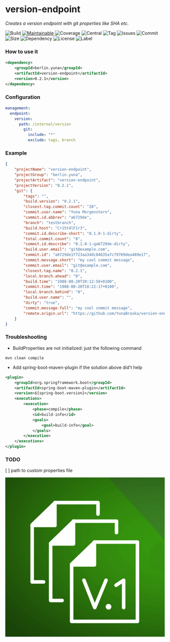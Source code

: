 # version-endpoint
*Creates a version endpoint with git properties like SHA etc.*

![Build][Build-shield] 
[![Maintainable][Maintainable-image]][Maintainable-Url]
![Coverage][Coverage-shield]
![Central][Central-shield] 
![Tag][Tag-shield]
![Issues][Issues-shield] 
![Commit][Commit-shield] 
![Size][Size-shield] 
![Dependency][Dependency-shield]
![License][License-shield]
![Label][Label-shield]

[License-Url]: https://www.apache.org/licenses/LICENSE-2.0
[Build-Status-Url]: https://travis-ci.org/YunaBraska/version-endpoint
[Build-Status-Image]: https://travis-ci.org/YunaBraska/version-endpoint.svg?branch=master
[Coverage-Url]: https://codecov.io/gh/YunaBraska/version-endpoint?branch=master
[Coverage-image]: https://img.shields.io/codecov/c/github/YunaBraska/config-metadata-generator?style=flat-square
[Maintainable-Url]: https://codeclimate.com/github/YunaBraska/config-metadata-generator/maintainability
[Maintainable-image]: https://img.shields.io/codeclimate/maintainability/YunaBraska/config-metadata-generator?style=flat-square
[Javadoc-url]: http://javadoc.io/doc/berlin.yuna/version-endpoint
[Javadoc-image]: http://javadoc.io/badge/berlin.yuna/version-endpoint.svg
[Gitter-Url]: https://gitter.im/nats-streaming-server-embedded/Lobby
[Gitter-image]: https://img.shields.io/badge/gitter-join%20chat%20%E2%86%92-brightgreen.svg

[Dependency-shield]: https://img.shields.io/librariesio/github/YunaBraska/version-endpoint?style=flat-square
[Tag-shield]: https://img.shields.io/github/v/tag/YunaBraska/version-endpoint?style=flat-square
[Central-shield]: https://img.shields.io/maven-central/v/berlin.yuna/version-endpoint?style=flat-square
[Size-shield]: https://img.shields.io/github/repo-size/YunaBraska/version-endpoint?style=flat-square
[Issues-shield]: https://img.shields.io/github/issues/YunaBraska/version-endpoint?style=flat-square
[License-shield]: https://img.shields.io/github/license/YunaBraska/version-endpoint?style=flat-square
[Commit-shield]: https://img.shields.io/github/last-commit/YunaBraska/version-endpoint?style=flat-square
[Label-shield]: https://img.shields.io/badge/Yuna-QueenInside-blueviolet?style=flat-square
[Build-shield]: https://img.shields.io/travis/YunaBraska/version-endpoint/master?style=flat-square
[Coverage-shield]: https://img.shields.io/codecov/c/github/YunaBraska/version-endpoint?style=flat-square

### How to use it
```xml
<dependency>
    <groupId>berlin.yuna</groupId>
    <artifactId>version-endpoint</artifactId>
    <version>0.2.1</version>
</dependency>
```

### Configuration
```yaml
management:
  endpoint:
    version:
      path: /internal/version
        git:
          include: "*"
          exclude: tags, branch
```

### Example
```json
{
    "projectName": "version-endpoint",
    "projectGroup": "berlin.yuna",
    "projectArtifact": "version-endpoint",
    "projectVersion": "0.2.1",
    "git": {
        "tags": "",
        "build.version": "0.2.1",
        "closest.tag.commit.count": "20",
        "commit.user.name": "Yuna Morgenstern",
        "commit.id.abbrev": "a6729de",
        "branch": "testbranch",
        "build.host": "Cr15t4lF1r3",
        "commit.id.describe-short": "0.1.0-1-dirty",
        "total.commit.count": "8",
        "commit.id.describe": "0.1.0-1-ga6729de-dirty",
        "build.user.email": "git@example.com",
        "commit.id": "a6729de1f723aa3ddc84635a7cf9769dea489e17",
        "commit.message.short": "my cool commit message",
        "commit.user.email": "git@example.com",
        "closest.tag.name": "0.2.1",
        "local.branch.ahead": "0",
        "build.time": "1988-08-20T20:12:58+0100",
        "commit.time": "1988-08-20T18:22:17+0100",
        "local.branch.behind": "0",
        "build.user.name": "",
        "dirty": "true",
        "commit.message.full": "my cool commit message",
        "remote.origin.url": "https://github.com/YunaBraska/version-endpoint.git"
    }
}
```

### Troubleshooting
* BuildProperties are not initialized: just the following command 
```shell script
mvn clean compile
```

* Add spring-boot-maven-plugin if the solution above did't help 
```xml
<plugin>
    <groupId>org.springframework.boot</groupId>
    <artifactId>spring-boot-maven-plugin</artifactId>
    <version>${spring-boot.version}</version>
    <executions>
        <execution>
            <phase>compile</phase>
            <id>build-info</id>
            <goals>
                <goal>build-info</goal>
            </goals>
        </execution>
    </executions>
</plugin>                
```

### TODO
[ ] path to custom properties file

![logo](logo.png "logo")